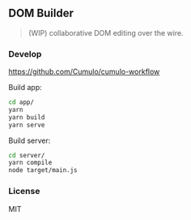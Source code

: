 
DOM Builder
------

> (WIP) collaborative DOM editing over the wire.

### Develop

https://github.com/Cumulo/cumulo-workflow

Build app:

```bash
cd app/
yarn
yarn build
yarn serve
```

Build server:

```bash
cd server/
yarn compile
node target/main.js
```

### License

MIT
